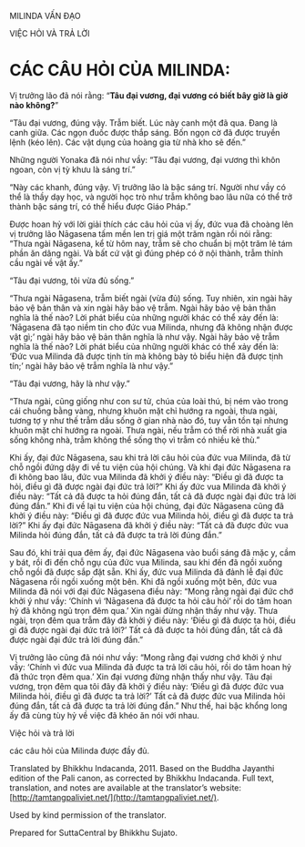  

MILINDA VẤN ĐẠO

VIỆC HỎI VÀ TRẢ LỜI

# CÁC CÂU HỎI CỦA MILINDA:

Vị trưởng lão đã nói rằng: “**Tâu đại vương, đại vương có biết bây giờ là giờ nào không?**”

“Tâu đại vương, đúng vậy. Trẫm biết. Lúc này canh một đã qua. Đang là canh giữa. Các ngọn đuốc được thắp sáng. Bốn ngọn cờ đã được truyền lệnh (kéo lên). Các vật dụng của hoàng gia từ nhà kho sẽ đến.”

Những người Yonaka đã nói như vầy: “Tâu đại vương, đại vương thì khôn ngoan, còn vị tỳ khưu là sáng trí.”

“Này các khanh, đúng vậy. Vị trưởng lão là bậc sáng trí. Người như vầy có thể là thầy dạy học, và người học trò như trẫm không bao lâu nữa có thể trở thành bậc sáng trí, có thể hiểu được Giáo Pháp.”

Được hoan hỷ với lời giải thích các câu hỏi của vị ấy, đức vua đã choàng lên vị trưởng lão Nāgasena tấm mền len trị giá một trăm ngàn rồi nói rằng: “Thưa ngài Nāgasena, kể từ hôm nay, trẫm sẽ cho chuẩn bị một trăm lẻ tám phần ăn dâng ngài. Và bất cứ vật gì đúng phép có ở nội thành, trẫm thỉnh cầu ngài về vật ấy.”

“Tâu đại vương, tôi vừa đủ sống.”

“Thưa ngài Nāgasena, trẫm biết ngài (vừa đủ) sống. Tuy nhiên, xin ngài hãy bảo vệ bản thân và xin ngài hãy bảo vệ trẫm. Ngài hãy bảo vệ bản thân nghĩa là thế nào? Lời phát biểu của những người khác có thể xảy đến là: ‘Nāgasena đã tạo niềm tin cho đức vua Milinda, nhưng đã không nhận được vật gì;’ ngài hãy bảo vệ bản thân nghĩa là như vậy. Ngài hãy bảo vệ trẫm nghĩa là thế nào? Lời phát biểu của những người khác có thể xảy đến là: ‘Đức vua Milinda đã được tịnh tín mà không bày tỏ biểu hiện đã được tịnh tín;’ ngài hãy bảo vệ trẫm nghĩa là như vậy.”

“Tâu đại vương, hãy là như vậy.”

“Thưa ngài, cũng giống như con sư tử, chúa của loài thú, bị ném vào trong cái chuồng bằng vàng, nhưng khuôn mặt chỉ hướng ra ngoài, thưa ngài, tương tợ y như thế trẫm dầu sống ở gian nhà nào đó, tuy vẫn tồn tại nhưng khuôn mặt chỉ hướng ra ngoài. Thưa ngài, nếu trẫm có thể rời nhà xuất gia sống không nhà, trẫm không thể sống thọ vì trẫm có nhiều kẻ thù.”

Khi ấy, đại đức Nāgasena, sau khi trả lời câu hỏi của đức vua Milinda, đã từ chỗ ngồi đứng dậy đi về tu viện của hội chúng. Và khi đại đức Nāgasena ra đi không bao lâu, đức vua Milinda đã khởi ý điều này: “Điều gì đã được ta hỏi, điều gì đã được ngài đại đức trả lời?” Khi ấy đức vua Milinda đã khởi ý điều này: “Tất cả đã được ta hỏi đúng đắn, tất cả đã được ngài đại đức trả lời đúng đắn.” Khi đi về lại tu viện của hội chúng, đại đức Nāgasena cũng đã khởi ý điều này: “Điều gì đã được đức vua Milinda hỏi, điều gì đã được ta trả lời?” Khi ấy đại đức Nāgasena đã khởi ý điều này: “Tất cả đã được đức vua Milinda hỏi đúng đắn, tất cả đã được ta trả lời đúng đắn.”

Sau đó, khi trải qua đêm ấy, đại đức Nāgasena vào buổi sáng đã mặc y, cầm y bát, rồi đi đến chỗ ngụ của đức vua Milinda, sau khi đến đã ngồi xuống chỗ ngồi đã được sắp đặt sẵn. Khi ấy, đức vua Milinda đã đảnh lễ đại đức Nāgasena rồi ngồi xuống một bên. Khi đã ngồi xuống một bên, đức vua Milinda đã nói với đại đức Nāgasena điều này: “Mong rằng ngài đại đức chớ khởi ý như vầy: ‘Chính vì ‘Nāgasena đã được ta hỏi câu hỏi’ rồi do tâm hoan hỷ đã không ngủ trọn đêm qua.’ Xin ngài đừng nhận thấy như vậy. Thưa ngài, trọn đêm qua trẫm đây đã khởi ý điều này: ‘Điều gì đã được ta hỏi, điều gì đã được ngài đại đức trả lời?’ Tất cả đã được ta hỏi đúng đắn, tất cả đã được ngài đại đức trả lời đúng đắn.”

Vị trưởng lão cũng đã nói như vầy: “Mong rằng đại vương chớ khởi ý như vầy: ‘Chính vì đức vua Milinda đã được ta trả lời câu hỏi, rồi do tâm hoan hỷ đã thức trọn đêm qua.’ Xin đại vương đừng nhận thấy như vậy. Tâu đại vương, trọn đêm qua tôi đây đã khởi ý điều này: ‘Điều gì đã được đức vua Milinda hỏi, điều gì đã được ta trả lời?’ Tất cả đã được đức vua Milinda hỏi đúng đắn, tất cả đã được ta trả lời đúng đắn.” Như thế, hai bậc khổng long ấy đã cùng tùy hỷ về việc đã khéo ăn nói với nhau.

Việc hỏi và trả lời

các câu hỏi của Milinda được đầy đủ.

Translated by Bhikkhu Indacanda, 2011. Based on the Buddha Jayanthi edition of the Pali canon, as corrected by Bhikkhu Indacanda. Full text, translation, and notes are available at the translator’s website: [http://tamtangpaliviet.net/](http://tamtangpaliviet.net/).

Used by kind permission of the translator.

Prepared for SuttaCentral by Bhikkhu Sujato.